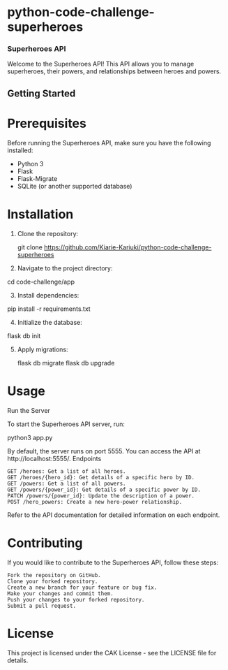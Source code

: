 # python-code-challenge-superheroes

### Superheroes API

Welcome to the Superheroes API! This API allows you to manage superheroes, their powers, and relationships between heroes and powers.


## Getting Started

# Prerequisites

Before running the Superheroes API, make sure you have the following installed:

- Python 3
- Flask
- Flask-Migrate
- SQLite (or another supported database)

# Installation

1. Clone the repository:

   git clone https://github.com/Kiarie-Kariuki/python-code-challenge-superheroes

2. Navigate to the project directory:

cd code-challenge/app

3. Install dependencies:

pip install -r requirements.txt

4. Initialize the database:

flask db init

5. Apply migrations:

    flask db migrate
    flask db upgrade

# Usage
Run the Server

To start the Superheroes API server, run:

python3 app.py

By default, the server runs on port 5555. You can access the API at http://localhost:5555/.
Endpoints

    GET /heroes: Get a list of all heroes.
    GET /heroes/{hero_id}: Get details of a specific hero by ID.
    GET /powers: Get a list of all powers.
    GET /powers/{power_id}: Get details of a specific power by ID.
    PATCH /powers/{power_id}: Update the description of a power.
    POST /hero_powers: Create a new hero-power relationship.

Refer to the API documentation for detailed information on each endpoint.

# Contributing

If you would like to contribute to the Superheroes API, follow these steps:

    Fork the repository on GitHub.
    Clone your forked repository.
    Create a new branch for your feature or bug fix.
    Make your changes and commit them.
    Push your changes to your forked repository.
    Submit a pull request.

# License

This project is licensed under the CAK License - see the LICENSE file for details.